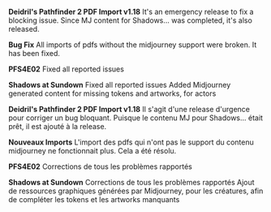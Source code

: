 **Deidril's Pathfinder 2 PDF Import v1.18**
It's an emergency release to fix a blocking issue. Since MJ content for Shadows... was completed, it's also released.

**Bug Fix**
All imports of pdfs without the midjourney support were broken. It has been fixed.

**PFS4E02**
Fixed all reported issues

**Shadows at Sundown**
Fixed all reported issues
Added Midjourney generated content for missing tokens and artworks, for actors

**Deidril's Pathfinder 2 PDF Import v1.18**
Il s'agit d'une release d'urgence pour corriger un bug bloquant. Puisque le contenu MJ pour Shadows...
était prêt, il est ajouté à la release.

**Nouveaux Imports**
L'import des pdfs qui n'ont pas le support du contenu midjourney ne fonctionnait plus. Cela a été résolu.

**PFS4E02**
Corrections de tous les problèmes rapportés

**Shadows at Sundown**
Corrections de tous les problèmes rapportés
Ajout de ressources graphiques générées par Midjourney, pour les créatures, afin de compléter les tokens et les artworks manquants 
